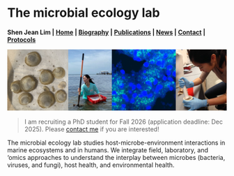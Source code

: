 # The microbial ecology lab
**Shen Jean Lim | [Home](https://shenjean.github.io) | [Biography](bio.md) | [Publications](pubs.md) | [News](news.md) | [Contact](contact.md) | [Protocols](protocols.md)**

![Lab Pictures](Pics/LabPics.jpg)
> I am recruiting a PhD student for Fall 2026 (application deadline: Dec 2025). Please [contact me](contact.md) if you are interested!

The microbial ecology lab studies host-microbe-environment interactions in marine ecosystems and in humans. 
We integrate field, laboratory, and ‘omics approaches to understand the interplay between microbes (bacteria, viruses, and fungi), host health, and environmental health. 
